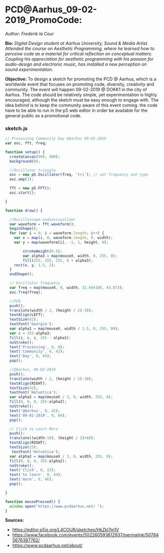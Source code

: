 # PCD@Aarhus_09-02-2019_PromoCode:
*Author: Frederik la Cour*

**Bio:**
*Digital Design student at Aarhus University, Sound & Media Artist. Attended the course on Aesthetic Programming, where he learned how to perceive code as a material for critical reflection on conceptual matters. Coupling his appreciation for aesthetic programming with his passion for audio-design and electronic music, has installed a new perception on sound experimentation.*


**Objective:**
To design a sketch for promoting the PCD @ Aarhus, which is a worldwide event that focuses on promoting code, diversity, creativity and community. The event will happen 09-02-2019 @ DOKK1 in the city of Aarhus. The code should be relatively simple, yet experimentation is highly encouraged, although the sketch must be easy enough to engage with. The idea behind is to keep the community aware of this event coming. the code have to be able to run in the p5 web editor in order be available for the general public as a promotional code.

### sketch.js

```javascript
// Processing Community Day @Aarhus 09-02-2019
var osc, fft, freq;

function setup() {
  createCanvas(500, 400);
  background(0);

  //Oscillator triangle
  osc = new p5.Oscillator(freq, 'tri'); // set frequency and type
  osc.amp(1);

  fft = new p5.FFT();
  osc.start();

}

function draw() {

  //Oscilloscope-audiovisualizer
  var waveform = fft.waveform();
  beginShape();
  for (var i = 0; i < waveform.length; i++) {
    var x = map(i, 0, waveform.length, 0, width);
    var y = map(waveform[i], -1, 1, height, 0);

    	strokeWeight(0.5);
    	var alpha3 = map(mouseX, width, 0, 255, 0);
    	fill(255, 255, 255, 0 + alpha3);
    rect(x, y, 1.5, 2);
  }
  endShape();

  // Oscillator frequency
  var freq = map(mouseX, 0, width, 32.044106, 43.073);
  osc.freq(freq);

  //PCD
  push();
  translate(width / 2, (height / 2)-30);
  textAlign(LEFT);
  textSize(42);
  textFont('Georgia');
  var alpha1 = map(mouseX, width / 1.5, 0, 255, 00);
  var c = 255-alpha3;
  fill(c, c, c, 255 - alpha1);
  noStroke();
  text('Processing', 0, 0);
  text('Community', 0, 42);
  text('Day', 0, 84);
  pop();

  //@Aarhus, 09-02-2019
  push();
  translate(width / 2, (height / 2)-30);
  textAlign(RIGHT);
  textSize(42);
  textFont('Helvetica');
  var alpha2 = map(mouseX / 3, 0, width, 255, 0);
  fill(0, 0, 0, 255-alpha2);
  noStroke();
  text('@Aarhus', 0, 42);
  text('09-02-2019', 0, 84);
  pop();

  // Click to Learn More
  push();
  translate((width-10), (height / 2)+60);
  textAlign(RIGHT);
  textSize(25);
   textFont('Helvetica');
  var alpha2 = map(mouseX / 3, 0, width, 255, 0);
  fill(0, 0, 0, 255-alpha2);
  noStroke();
  text('Click', 0, 22);
  text('to learn', 0, 44);
  text('more', 0, 66);
  pop();

}

function mousePressed() {
  window.open("https://www.pcdaarhus.net/ ");
}

```
**Sources:**
- https://editor.p5js.org/L4COUR/sketches/HkZkI7m1V
- https://www.facebook.com/events/502260593612937/permalink/507845676387762/
- https://www.pcdaarhus.net/about/
